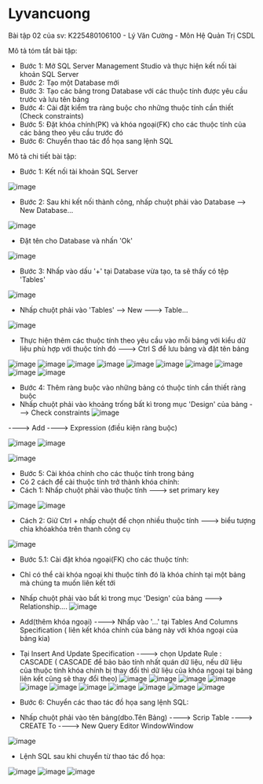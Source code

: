 # Lyvancuong
Bài tập 02 của sv: K225480106100 - Lý Văn Cường - Môn Hệ Quản Trị CSDL

Mô tả tóm tắt bài tập:
 - Bước 1: Mở SQL Server Management Studio và thực hiện kết nối tài khoản SQL Server
 - Bước 2: Tạo một Database mới
 - Bước 3: Tạo các bảng trong Database với các thuộc tính được yêu cầu trước và lưu tên bảng
 - Bước 4: Cài đặt kiểm tra ràng buộc cho những thuộc tính cần thiết (Check constraints)
 - Bước 5: Đặt khóa chính(PK) và khóa ngoại(FK) cho các thuộc tính của các bảng theo yêu cầu trước đó
 - Bước 6: Chuyển thao tác đồ họa sang lệnh SQL


Mô tả chi tiết bài tập:
- Bước 1: Kết nối tài khoản SQL Server
  
![image](https://github.com/user-attachments/assets/2e02fbf7-f86d-4df2-8d96-8bcab6c77904)

- Bước 2: Sau khi kết nối thành công, nhấp chuột phải vào Database --> New Database...
  
![image](https://github.com/user-attachments/assets/9937980c-b509-46f7-a547-56a2780cfaeb)

 + Đặt tên cho Database và nhấn 'Ok'

![image](https://github.com/user-attachments/assets/98439715-4958-4bcd-944a-76afdca8aa81)

- Bước 3: Nhấp vào dấu '+' tại Database vừa tạo, ta sẽ thấy có tệp 'Tables'

![image](https://github.com/user-attachments/assets/e6b880c5-02e8-4371-839d-1a448373a734)

 + Nhấp chuột phải vào 'Tables' --> New ---> Table...

![image](https://github.com/user-attachments/assets/ba5522ce-64e4-4c00-a8dd-daea7e9b1863)

 + Thực hiện thêm các thuộc tính theo yêu cầu vào mỗi bảng với kiểu dữ liệu phù hợp với thuộc
   tính đó ---> Ctrl S để lưu bảng và đặt tên bảng

![image](https://github.com/user-attachments/assets/12822d8b-8cd1-4d91-813c-50e5016a2674)
![image](https://github.com/user-attachments/assets/6b0a454c-7cdd-4857-8705-3c5ae18df802)
![image](https://github.com/user-attachments/assets/37907bca-cc6b-4c52-8e54-92738b07e751)
![image](https://github.com/user-attachments/assets/5eadf1d2-38b4-48fa-bbb2-70a93766fd04)
![image](https://github.com/user-attachments/assets/e3195ea2-79d6-4f43-8ae1-81b72cabfafb)
![image](https://github.com/user-attachments/assets/42b954b1-c15c-4705-9557-79c0a1fe422e)
![image](https://github.com/user-attachments/assets/0261ff1a-fb43-4807-86d9-331750a484b3)
![image](https://github.com/user-attachments/assets/32f7e330-5630-41f7-9996-5529dd9c217f)
![image](https://github.com/user-attachments/assets/8e7ed316-db2a-4ed0-a8a2-0c2e378fd089)
![image](https://github.com/user-attachments/assets/992c1036-2371-42eb-9b5c-fad4e1e84714)


- Bước 4: Thêm ràng buộc vào những bảng có thuộc tính cần thiết ràng buộc  
- Nhấp chuột phải vào khoảng trống bất kì trong mục 'Design' của bảng ---> Check constraints
![image](https://github.com/user-attachments/assets/a6e6a3f8-f742-4fe1-b85c-5a449904053b)


 ----> Add ----> Expression (điều kiện ràng buộc)
  

![image](https://github.com/user-attachments/assets/3d9b951d-fb3b-483c-aec0-89b8160e47a9)
![image](https://github.com/user-attachments/assets/e7280c92-5f68-4a37-94b9-48c49287b0b2)



![image](https://github.com/user-attachments/assets/0dce57ac-4907-4134-bbeb-4ef5b3f4cf13)


- Bước 5: Cài khóa chính cho các thuộc tính trong bảng
- Có 2 cách để cài thuộc tính trở thành khóa chính:
- Cách 1: Nhấp chuột phải vào thuộc tính ---> set primary key

![image](https://github.com/user-attachments/assets/86c5b27b-ddab-430b-bf76-f891fb1d406f)
![image](https://github.com/user-attachments/assets/04a37791-7627-4785-b13a-f9daf3874e25)


- Cách 2: Giữ Ctrl + nhấp chuột để chọn nhiều thuộc tính ---> biểu tượng chìa khóakhóa trên thanh công cụ

![image](https://github.com/user-attachments/assets/748cac63-6072-4a30-81c7-079e56d05dda)


- Bước 5.1: Cài đặt khóa ngoại(FK) cho các thuộc tính:
- Chỉ có thể cài khóa ngoại khi thuộc tính đó là khóa chính tại một bảng mà chúng ta muốn liên kết tới
- Nhấp chuột phải vào bất kì trong mục 'Design' của bảng ---> Relationship.... 
![image](https://github.com/user-attachments/assets/53d821f1-c36f-4ad0-b06e-3ee1cdbe25a3)


- Add(thêm khóa ngoại) ----> Nhấp vào '...' tại Tables And Columns Specification ( liên kết khóa chính của bảng này với khóa ngoại của bảng kia)

- Tại Insert And Update Specification ----> chọn Update Rule : CASCADE
  ( CASCADE để bảo bảo tính nhất quán dữ liệu, nếu dữ liệu của thuộc tính khóa chính bị thay đổi thì dữ liệu của khóa ngoại tại bảng liên kết cũng sẽ thay đổi theo)
![image](https://github.com/user-attachments/assets/f3d35b7e-5e74-4fa1-910a-96ff3f11d711)
![image](https://github.com/user-attachments/assets/adb80dcf-df37-4331-af8c-f198b6039d6e)
![image](https://github.com/user-attachments/assets/240892ea-196b-410c-bbcf-4d400749a757)
![image](https://github.com/user-attachments/assets/785a95a4-edb9-4d55-b83e-04788dc14849)
![image](https://github.com/user-attachments/assets/e7c73da7-30f4-463d-8ec6-1ef96fa5ecac)
![image](https://github.com/user-attachments/assets/649b023d-4a0a-4b71-96ac-88d145d44bae)
![image](https://github.com/user-attachments/assets/9854ef53-9629-4844-981d-ca56c1b4f8c2)
![image](https://github.com/user-attachments/assets/fa81b6c4-e17c-4842-a428-132a5c26d135)
![image](https://github.com/user-attachments/assets/f98aa345-81b7-4698-9a68-cd8630d329e5)
![image](https://github.com/user-attachments/assets/f1332bf8-dcf3-44ae-abc3-78e0cb0c0692)
![image](https://github.com/user-attachments/assets/3e5e4664-624c-4429-a839-60942432c528)


- Bước 6: Chuyển các thao tác đồ họa sang lệnh SQL:
- Nhấp chuột phải vào tên bảng(dbo.Tên Bảng) ----> Scrip Table ----> CREATE To ----> New Query Editor WindowWindow


![image](https://github.com/user-attachments/assets/5023d34e-a34b-499d-b549-bb7ea8c5ff95)


- Lệnh SQL sau khi chuyển từ thao tác đồ họa:

![image](https://github.com/user-attachments/assets/38e998db-7213-4fd7-87bb-1b0700f8aa93)
![image](https://github.com/user-attachments/assets/e04a1801-2b49-42ce-bf78-d1cf3349502a)
![image](https://github.com/user-attachments/assets/1a006aaf-c918-4354-8a84-c626aec0b5a9)


